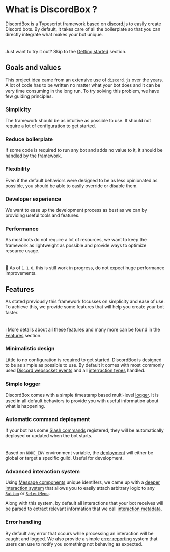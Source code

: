 # What is DiscordBox ?

DiscordBox is a Typescript framework based on [discord.js](https://discord.js.org) to easily create Discord bots. By default, it takes care of all the boilerplate so that you can directly integrate what makes your bot unique.

<div class="tip custom-block" style="padding-top: 8px">

Just want to try it out? Skip to the [Getting started](./getting-started) section.

</div>

## Goals and values

This project idea came from an extensive use of `discord.js` over the years. A lot of code has to be written no matter what your bot does and it can be very time consuming in the long run. To try solving this problem, we have few guiding principles.

### Simplicity

The framework should be as intuitive as possible to use. It should not require a lot of configuration to get started.

### Reduce boilerplate

If some code is required to run any bot and adds no value to it, it should be handled by the framework.

### Flexibility

Even if the default behaviors were designed to be as less opinionated as possible, you should be able to easily override or disable them.

### Developer experience

We want to ease up the development process as best as we can by providing useful tools and features.

### Performance

As most bots do not require a lot of resources, we want to keep the framework as lightweight as possible and provide ways to optimize resource usage.

<div class="warning custom-block" style="padding-top: 8px">

🚧 As of `1.1.0`, this is still work in progress, do not expect huge performance improvements.

</div>

## Features

As stated previously this framework focusses on simplicity and ease of use. To achieve this, we provide some features that will help you create your bot faster.

<div class="tip custom-block" style="padding-top: 8px">

ℹ️ More details about all these features and many more can be found in the [Features]() section.

</div>

### Minimalistic design

Little to no configuration is required to get started. DiscordBox is designed to be as simple as possible to use. By default it comes with most commonly used [Discord websocket events](https://discord.com/developers/docs/topics/gateway) and all [interraction types](https://discord.com/developers/docs/interactions/receiving-and-responding) handled.

### Simple logger

DiscordBox comes with a simple timestamp based multi-level [logger](). It is used in all default behaviors to provide you with useful information about what is happening.

### Automatic command deployment

If your bot has some [Slash commands](https://discord.com/developers/docs/interactions/slash-commands) registered, they will be automatically deployed or updated when the bot starts.

<div class="info custom-block" style="padding-top: 8px">

Based on `NODE_ENV` environment variable, the [deployment](./features.md#slash-commands-deployment) will either be global or target a specific guild. Useful for development.

</div>

### Advanced interaction system

Using [Message components](https://discord.com/developers/docs/interactions/message-components) unique identifers, we came up with a [deeper interaction system](./features.md#deeper-interaction-system) that allows you to easily attach arbitrary logic to any [`Button`](https://discord.com/developers/docs/interactions/message-components#buttons) or [`SelectMenu`](https://discord.com/developers/docs/interactions/message-components#select-menus).

Along with this system, by default all interactions that your bot receives will be parsed to extract relevant information that we call [interaction metadata]().

### Error handling

By default any error that occurs while processing an interaction will be caught and logged. We also provide a simple [error reporting]() system that users can use to notify you something not behaving as expected.
